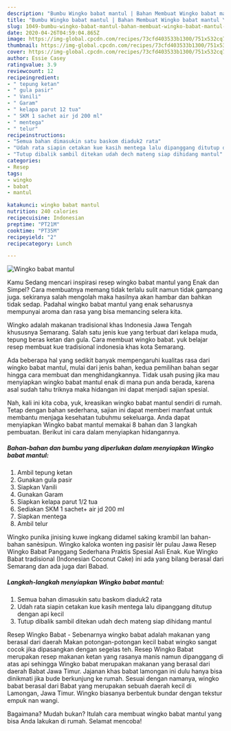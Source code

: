 ```yaml
---
description: "Bumbu Wingko babat mantul | Bahan Membuat Wingko babat mantul Yang Lezat"
title: "Bumbu Wingko babat mantul | Bahan Membuat Wingko babat mantul Yang Lezat"
slug: 1049-bumbu-wingko-babat-mantul-bahan-membuat-wingko-babat-mantul-yang-lezat
date: 2020-04-26T04:59:04.865Z
image: https://img-global.cpcdn.com/recipes/73cfd403533b1300/751x532cq70/wingko-babat-mantul-foto-resep-utama.jpg
thumbnail: https://img-global.cpcdn.com/recipes/73cfd403533b1300/751x532cq70/wingko-babat-mantul-foto-resep-utama.jpg
cover: https://img-global.cpcdn.com/recipes/73cfd403533b1300/751x532cq70/wingko-babat-mantul-foto-resep-utama.jpg
author: Essie Casey
ratingvalue: 3.9
reviewcount: 12
recipeingredient:
- " tepung ketan"
- " gula pasir"
- " Vanili"
- " Garam"
- " kelapa parut 12 tua"
- " SKM 1 sachet air jd 200 ml"
- " mentega"
- " telur"
recipeinstructions:
- "Semua bahan dimasukin satu baskom diaduk2 rata"
- "Udah rata siapin cetakan kue kasih mentega lalu dipanggang ditutup dengan api kecil"
- "Tutup dibalik sambil ditekan udah dech mateng siap dihidang mantul"
categories:
- Resep
tags:
- wingko
- babat
- mantul

katakunci: wingko babat mantul 
nutrition: 240 calories
recipecuisine: Indonesian
preptime: "PT21M"
cooktime: "PT35M"
recipeyield: "2"
recipecategory: Lunch

---
```



![Wingko babat mantul](https://img-global.cpcdn.com/recipes/73cfd403533b1300/751x532cq70/wingko-babat-mantul-foto-resep-utama.jpg)

Kamu Sedang mencari inspirasi resep wingko babat mantul yang Enak dan Simpel? Cara membuatnya memang tidak terlalu sulit namun tidak gampang juga. sekiranya salah mengolah maka hasilnya akan hambar dan bahkan tidak sedap. Padahal wingko babat mantul yang enak seharusnya mempunyai aroma dan rasa yang bisa memancing selera kita.

Wingko adalah makanan tradisional khas Indonesia Jawa Tengah khususnya Semarang. Salah satu jenis kue yang terbuat dari kelapa muda, tepung beras ketan dan gula. Cara membuat wingko babat. yuk belajar resep membuat kue tradisional indonesia khas kota Semarang.

Ada beberapa hal yang sedikit banyak mempengaruhi kualitas rasa dari wingko babat mantul, mulai dari jenis bahan, kedua pemilihan bahan segar hingga cara membuat dan menghidangkannya. Tidak usah pusing jika mau menyiapkan wingko babat mantul enak di mana pun anda berada, karena asal sudah tahu triknya maka hidangan ini dapat menjadi sajian spesial.


Nah, kali ini kita coba, yuk, kreasikan wingko babat mantul sendiri di rumah. Tetap dengan bahan sederhana, sajian ini dapat memberi manfaat untuk membantu menjaga kesehatan tubuhmu sekeluarga. Anda dapat menyiapkan Wingko babat mantul memakai 8 bahan dan 3 langkah pembuatan. Berikut ini cara dalam menyiapkan hidangannya.

<!--inarticleads1-->

##### Bahan-bahan dan bumbu yang diperlukan dalam menyiapkan Wingko babat mantul:

1. Ambil  tepung ketan
1. Gunakan  gula pasir
1. Siapkan  Vanili
1. Gunakan  Garam
1. Siapkan  kelapa parut 1/2 tua
1. Sediakan  SKM 1 sachet+ air jd 200 ml
1. Siapkan  mentega
1. Ambil  telur


Wingko punika jinising kuwe ingkang didamel saking krambil lan bahan-bahan sanèsipun. Wingko kaloka wonten ing pasisir lèr pulau Jawa Resep Wingko Babat Panggang Sederhana Praktis Spesial Asli Enak. Kue Wingko Babat tradisional (Indonesian Coconut Cake) ini ada yang bilang berasal dari Semarang dan ada juga dari Babad. 

<!--inarticleads2-->

##### Langkah-langkah menyiapkan Wingko babat mantul:

1. Semua bahan dimasukin satu baskom diaduk2 rata
1. Udah rata siapin cetakan kue kasih mentega lalu dipanggang ditutup dengan api kecil
1. Tutup dibalik sambil ditekan udah dech mateng siap dihidang mantul


Resep Wingko Babat - Sebenarnya wingko babat adalah makanan yang berasal dari daerah Makan potongan-potongan kecil babat wingko sangat cocok jika dipasangkan dengan segelas teh. Resep Wingko Babat merupakan resep makanan ketan yang rasanya manis namun dipanggang di atas api sehingga Wingko babat merupakan makanan yang berasal dari daerah Babat Jawa Timur. Jajanan khas babat lamongan ini dulu hanya bisa dinikmati jika bude berkunjung ke rumah. Sesuai dengan namanya, wingko babat berasal dari Babat yang merupakan sebuah daerah kecil di Lamongan, Jawa Timur. Wingko biasanya berbentuk bundar dengan tekstur empuk nan wangi. 

Bagaimana? Mudah bukan? Itulah cara membuat wingko babat mantul yang bisa Anda lakukan di rumah. Selamat mencoba!
